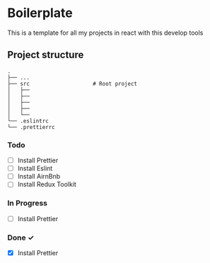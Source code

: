 # Boilerplate

This is a template for all my projects in react with this develop tools

## Project structure

    .
    ├── ...
    ├── src                    # Root project
    │   ├──
    │   ├──
    │   ├──
    │   ├──
    │   └──
    └── .eslintrc
    └── .prettierrc

### Todo

- [ ] Install Prettier
- [ ] Install Eslint
- [ ] Install AirnBnb
- [ ] Install Redux Toolkit

### In Progress

- [ ] Install Prettier

### Done ✓

- [x] Install Prettier
